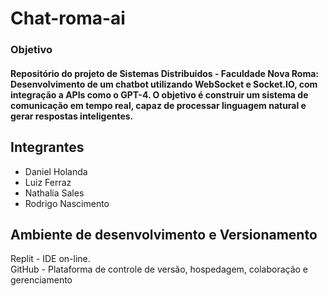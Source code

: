 # Chat-roma-ai

### Objetivo
#### Repositório do projeto de Sistemas Distribuídos - Faculdade Nova Roma: Desenvolvimento de um chatbot utilizando WebSocket e Socket.IO, com integração a APIs como o GPT-4. O objetivo é construir um sistema de comunicação em tempo real, capaz de processar linguagem natural e gerar respostas inteligentes.

## Integrantes
- Daniel Holanda
- Luiz Ferraz
- Nathalia Sales
- Rodrigo Nascimento

## Ambiente de desenvolvimento e Versionamento 

Replit - IDE on-line.<br>
GitHub - Plataforma de controle de versão, hospedagem, colaboração e gerenciamento



